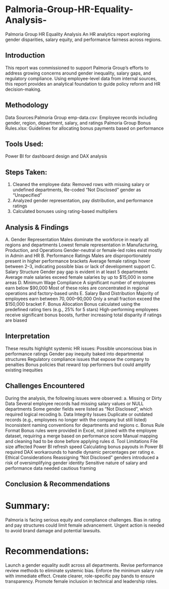 # Palmoria-Group-HR-Equality-Analysis-
Palmoria Group HR Equality Analysis 
An HR analytics report exploring gender disparities, salary equity, and performance fairness across regions.
## Introduction
This report was commissioned to support Palmoria Group’s efforts to address growing concerns around gender inequality, salary gaps, and regulatory compliance. Using employee-level data from internal sources, this report provides an analytical foundation to guide policy reform and HR decision-making.
## Methodology
Data Sources:Palmoria Group emp-data.csv: Employee records including gender, region, department, salary, and ratings
Palmoria Group Bonus Rules.xlsx: Guidelines for allocating bonus payments based on performance
## Tools Used:
Power BI for dashboard design and DAX analysis
## Steps Taken:
1. Cleaned the employee data:
Removed rows with missing salary or undefined departments, Re-coded “Not Disclosed” gender as “Unspecified”
2. Analyzed gender representation, pay distribution, and performance ratings
3. Calculated bonuses using rating-based multipliers
## Analysis & Findings
A. Gender Representation
Males dominate the workforce in nearly all regions and departments
Lowest female representation in Manufacturing, Production, and Operations
Gender-neutral or female-led roles exist mostly in Admin and HR
B. Performance Ratings
Males are disproportionately present in higher performance brackets
Average female ratings hover between 2–3, indicating possible bias or lack of development support
C. Salary Structure
Gender pay gap is evident in at least 5 departments
Average male salaries exceed female salaries by up to $15,000 in some areas
D. Minimum Wage Compliance
A significant number of employees earn below $90,000
Most of these roles are concentrated in regional operations and factory-based units
E. Salary Band Distribution
Majority of employees earn between $70,000–$90,000
Only a small fraction exceed the $150,000 bracket
F. Bonus Allocation
Bonus calculated using the predefined rating tiers (e.g., 25% for 5 stars)
High-performing employees receive significant bonus boosts, further increasing total disparity if ratings are biased
## Interpretation
These results highlight systemic HR issues:
Possible unconscious bias in performance ratings
Gender pay inequity baked into departmental structures
Regulatory compliance issues that expose the company to penalties
Bonus policies that reward top performers but could amplify existing inequities







## Challenges Encountered
During the analysis, the following issues were observed:
a. Missing or Dirty Data
Several employee records had missing salary values or NULL departments
Some gender fields were listed as “Not Disclosed”, which required logical recoding
b. Data Integrity Issues
Duplicate or outdated records (e.g., employees no longer with the company but still listed)
Inconsistent naming conventions for departments and regions
c. Bonus Rule Format
Bonus rules were provided in Excel, not joined with the employee dataset, requiring a merge based on performance score
Manual mapping and cleaning had to be done before applying rules
d. Tool Limitations
File size affected Power BI refresh speed
Calculating bonus payouts in Power BI required DAX workarounds to handle dynamic percentages per rating
e. Ethical Considerations
Reassigning “Not Disclosed” genders introduced a risk of oversimplifying gender identity
Sensitive nature of salary and performance data needed cautious framing
## Conclusion & Recommendations
# Summary:
Palmoria is facing serious equity and compliance challenges.
Bias in rating and pay structures could limit female advancement.
Urgent action is needed to avoid brand damage and potential lawsuits.
# Recommendations:
Launch a gender equality audit across all departments.
Revise performance review methods to eliminate systemic bias.
Enforce the minimum salary rule with immediate effect.
Create clearer, role-specific pay bands to ensure transparency.
Promote female inclusion in technical and leadership roles.
